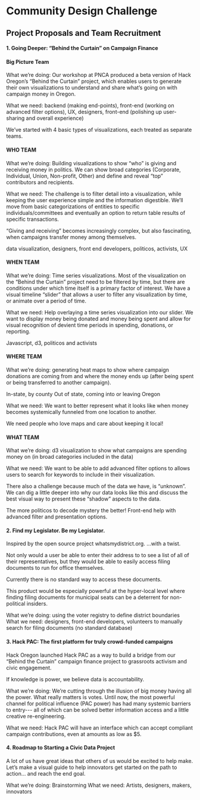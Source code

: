 # Community Design Challenge
## Project Proposals and Team Recruitment

#### 1. Going Deeper: “Behind the Curtain” on Campaign Finance

#### Big Picture Team

What we’re doing: Our workshop at PNCA produced a beta version of Hack Oregon’s  “Behind the Curtain” project, which enables users to generate their own visualizations to understand and share what’s going on with campaign money in Oregon.

What we need: backend (making end-points), front-end (working on advanced filter options), UX, designers, front-end (polishing up user-sharing and overall experience)

We’ve started with 4 basic types of visualizations, each treated as separate teams.

#### WHO TEAM

What we’re doing: Building visualizations to show “who” is giving and receiving money in politics.  We can show broad categories (Corporate, Individual, Union, Non-profit, Other) and define and reveal “top” contributors and recipients.

What we need: The challenge is to filter detail into a visualization, while keeping the user experience simple and the information digestible.  We’ll move from basic categorizations of entities to specific individuals/committees and eventually an option to return table results of specific transactions.

“Giving and receiving” becomes increasingly complex, but also fascinating, when campaigns transfer money among themselves.

data visualization, designers, front end developers, politicos, activists, UX


#### WHEN TEAM

What we’re doing: Time series visualizations.  Most of the visualization on the “Behind the Curtain” project need to be filtered by time, but there are conditions under which time itself is a primary factor of interest.  We have a visual timeline “slider” that allows a user to filter any visualization by time, or animate over a period of time.

What we need: Help overlaying a time series visualization into our slider.  We want to display money being donated and money being spent and allow for visual recognition of devient time periods in spending, donations, or reporting.

Javascript, d3, politicos and activists


#### WHERE TEAM

What we’re doing: generating heat maps to show where campaign donations are coming from and where the money ends up (after being spent or being transferred to another campaign).

In-state, by county
Out of state, coming into or leaving Oregon

What we need: We want to better represent what it looks like when money becomes systemically funneled from one location to another.

We need people who love maps and care about keeping it local!

#### WHAT TEAM

What we’re doing: d3 visualization to show what campaigns are spending money on (in broad categories included in the data)

What we need: We want to be able to add advanced filter options to allows users to search for keywords to include in their visualization.

There also a challenge because much of the data we have, is “unknown”.  We can dig a little deeper into why our data looks like this and discuss the best visual way to present these “shadow” aspects to the data.

The more politicos to decode mystery the better! Front-end help with advanced filter and presentation options.

#### 2. Find my Legislator.  Be my Legislator.

Inspired by the open source project whatsmydistrict.org.  ...with a twist.

Not only would a user be able to enter their address to to see a list of all of their representatives, but they would be able to easily access filing documents to run for office themselves.

Currently there is no standard way to access these documents.

This product would be especially powerful at the hyper-local level where finding filing documents for municipal seats can be a deterrent for non-political insiders.

What we’re doing: using the voter registry to define district boundaries
What we need: designers, front-end developers, volunteers to manually search for filing documents (no standard database)

#### 3. Hack PAC: The first platform for truly crowd-funded campaigns

Hack Oregon launched Hack PAC as a way to build a bridge from our “Behind the Curtain” campaign finance project to grassroots activism and civic engagement.

If knowledge is power, we believe data is accountability.

What we’re doing: We’re cutting through the illusion of big money having all the power.  What really matters is votes. Until now, the most powerful channel for political influence (PAC power) has had many systemic barriers to entry--- all of which can be solved better information access and a little creative re-engineering.

What we need: Hack PAC will have an interface which can accept compliant campaign contributions, even at amounts as low as $5.



#### 4. Roadmap to Starting a Civic Data Project

A lot of us have great ideas that others of us would be excited to help make.  Let’s make a visual guide to help innovators get started on the path to action… and reach the end goal.

What we’re doing:  Brainstorming
What we need:  Artists, designers, makers, innovators


